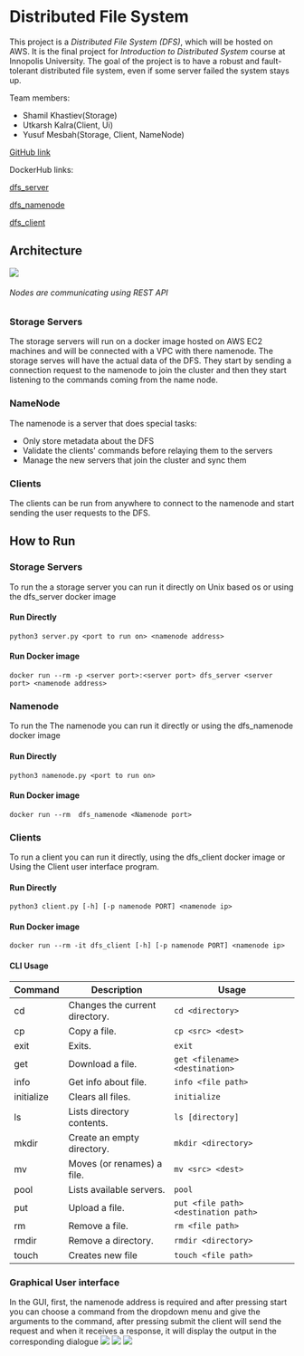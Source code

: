 # Distributed File System

This project is a *Distributed File System (DFS)*, which will be hosted on AWS. It is the final project for *Introduction to Distributed System* course at Innopolis University. The goal of the project is to have a robust and fault-tolerant distributed file system, even if some server failed the system stays up.

Team members:
- Shamil Khastiev(Storage)
- Utkarsh Kalra(Client, Ui)
- Yusuf Mesbah(Storage, Client, NameNode)

 [GitHub link](https://github.com/YusufRoshdy/distributed-file-system)

 DockerHub links:

 [dfs_server](https://hub.docker.com/r/yusufmesbah/dfs_server)
 
 [dfs_namenode](https://hub.docker.com/r/yusufmesbah/dfs_namenode)

[dfs_client](https://hub.docker.com/r/yusufmesbah/dfs_client)


## Architecture

![](https://i.imgur.com/KpEiTc1.png)
###### Nodes are communicating using REST API

### Storage Servers
The storage servers will run on a docker image hosted on AWS EC2 machines and will be connected with a VPC with there namenode.
The storage serves will have the actual data of the DFS.
They start by sending a connection request to the namenode to join the cluster and then they start listening to the commands coming from the name node.

### NameNode
The namenode is a server that does special tasks:
- Only store metadata about the DFS
- Validate the clients' commands before relaying them to the servers
- Manage the new servers that join the cluster and sync them

### Clients
The clients can be run from anywhere to connect to the namenode and start sending the user requests to the DFS.

## How to Run

### Storage Servers
To run the a storage server you can run it directly on Unix based os or using the dfs_server docker image
#### Run Directly
`python3 server.py <port to run on> <namenode address>`
#### Run Docker image
`docker run --rm -p <server port>:<server port> dfs_server <server port> <namenode address>`

### Namenode
To run the The namenode you can run it directly or using the dfs_namenode docker image
#### Run Directly
`python3 namenode.py <port to run on>`
#### Run Docker image
`docker run --rm  dfs_namenode <Namenode port>`

### Clients
To run a client you can run it directly, using the dfs_client docker image or Using the Client user interface program.
#### Run Directly
`python3 client.py [-h] [-p namenode PORT] <namenode ip>`
#### Run Docker image
`docker run --rm -it dfs_client [-h] [-p namenode PORT] <namenode ip>`

#### CLI Usage
| Command    |  Description                    | Usage                                |
|------------|---------------------------------|--------------------------------------|
| cd         |  Changes the current directory. | `cd <directory>`                     |
| cp         |  Copy a file.                   | `cp <src> <dest>`                    |
| exit       |  Exits.                         | `exit`                               |
| get        |  Download a file.               | `get <filename> <destination>`       |
| info       |  Get info about file.           | `info <file path>`                   |
| initialize |  Clears all files.              | `initialize`                         |
| ls         |  Lists directory contents.      | `ls [directory]`                     |
| mkdir      |  Create an empty directory.     | `mkdir <directory>`                  |
| mv         |  Moves (or renames) a file.     | `mv <src> <dest>`                    |
| pool       |  Lists available servers.       | `pool`                               |
| put        |  Upload a file.                 | `put <file path> <destination path>` |
| rm         |  Remove a file.                 | `rm <file path>`                     |
| rmdir      |  Remove a directory.            | `rmdir <directory>`                  |
| touch      |  Creates new file               | `touch <file path>`                  |


### Graphical User interface
In the GUI, first, the namenode address is required and after pressing start you can choose a command from the dropdown menu and give the arguments to the command, after pressing submit the client will send the request and when it receives a response, it will display the output in the corresponding dialogue
![](https://i.imgur.com/OlRDxhc.jpg)
![](https://i.imgur.com/RW2E0UP.jpg)
![](https://i.imgur.com/umcW1Kb.jpg)